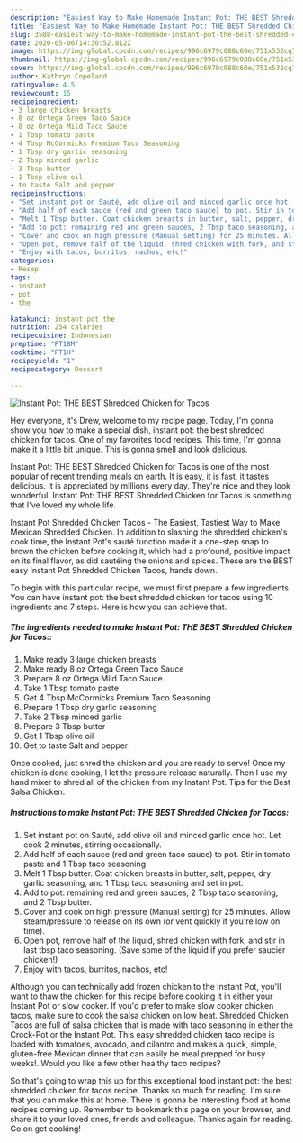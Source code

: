 ```yaml
---
description: "Easiest Way to Make Homemade Instant Pot: THE BEST Shredded Chicken for Tacos"
title: "Easiest Way to Make Homemade Instant Pot: THE BEST Shredded Chicken for Tacos"
slug: 3508-easiest-way-to-make-homemade-instant-pot-the-best-shredded-chicken-for-tacos
date: 2020-05-06T14:30:52.812Z
image: https://img-global.cpcdn.com/recipes/996c6979c088c60e/751x532cq70/instant-pot-the-best-shredded-chicken-for-tacos-recipe-main-photo.jpg
thumbnail: https://img-global.cpcdn.com/recipes/996c6979c088c60e/751x532cq70/instant-pot-the-best-shredded-chicken-for-tacos-recipe-main-photo.jpg
cover: https://img-global.cpcdn.com/recipes/996c6979c088c60e/751x532cq70/instant-pot-the-best-shredded-chicken-for-tacos-recipe-main-photo.jpg
author: Kathryn Copeland
ratingvalue: 4.5
reviewcount: 15
recipeingredient:
- 3 large chicken breasts
- 8 oz Ortega Green Taco Sauce
- 8 oz Ortega Mild Taco Sauce
- 1 Tbsp tomato paste
- 4 Tbsp McCormicks Premium Taco Seasoning
- 1 Tbsp dry garlic seasoning
- 2 Tbsp minced garlic
- 3 Tbsp butter
- 1 Tbsp olive oil
- to taste Salt and pepper
recipeinstructions:
- "Set instant pot on Sauté, add olive oil and minced garlic once hot. Let cook 2 minutes, stirring occasionally."
- "Add half of each sauce (red and green taco sauce) to pot. Stir in tomato paste and 1 Tbsp taco seasoning."
- "Melt 1 Tbsp butter. Coat chicken breasts in butter, salt, pepper, dry garlic seasoning, and 1 Tbsp taco seasoning and set in pot."
- "Add to pot: remaining red and green sauces, 2 Tbsp taco seasoning, and 2 Tbsp butter."
- "Cover and cook on high pressure (Manual setting) for 25 minutes. Allow steam/pressure to release on its own (or vent quickly if you&#39;re low on time)."
- "Open pot, remove half of the liquid, shred chicken with fork, and stir in last tbsp taco seasoning. (Save some of the liquid if you prefer saucier chicken!)"
- "Enjoy with tacos, burritos, nachos, etc!"
categories:
- Resep
tags:
- instant
- pot
- the

katakunci: instant pot the
nutrition: 254 calories
recipecuisine: Indonesian
preptime: "PT18M"
cooktime: "PT1H"
recipeyield: "1"
recipecategory: Dessert

---
```



![Instant Pot: THE BEST Shredded Chicken for Tacos](https://img-global.cpcdn.com/recipes/996c6979c088c60e/751x532cq70/instant-pot-the-best-shredded-chicken-for-tacos-recipe-main-photo.jpg)

Hey everyone, it's Drew, welcome to my recipe page. Today, I'm gonna show you how to make a special dish, instant pot: the best shredded chicken for tacos. One of my favorites food recipes. This time, I'm gonna make it a little bit unique. This is gonna smell and look delicious.

Instant Pot: THE BEST Shredded Chicken for Tacos is one of the most popular of recent trending meals on earth. It is easy, it is fast, it tastes delicious. It is appreciated by millions every day. They're nice and they look wonderful. Instant Pot: THE BEST Shredded Chicken for Tacos is something that I've loved my whole life.

Instant Pot Shredded Chicken Tacos - The Easiest, Tastiest Way to Make Mexican Shredded Chicken. In addition to slashing the shredded chicken&#39;s cook time, the Instant Pot&#39;s sauté function made it a one-step snap to brown the chicken before cooking it, which had a profound, positive impact on its final flavor, as did sautéing the onions and spices. These are the BEST easy Instant Pot Shredded Chicken Tacos, hands down.


To begin with this particular recipe, we must first prepare a few ingredients. You can have instant pot: the best shredded chicken for tacos using 10 ingredients and 7 steps. Here is how you can achieve that.

##### The ingredients needed to make Instant Pot: THE BEST Shredded Chicken for Tacos::

1. Make ready 3 large chicken breasts
1. Make ready 8 oz Ortega Green Taco Sauce
1. Prepare 8 oz Ortega Mild Taco Sauce
1. Take 1 Tbsp tomato paste
1. Get 4 Tbsp McCormicks Premium Taco Seasoning
1. Prepare 1 Tbsp dry garlic seasoning
1. Take 2 Tbsp minced garlic
1. Prepare 3 Tbsp butter
1. Get 1 Tbsp olive oil
1. Get to taste Salt and pepper


Once cooked, just shred the chicken and you are ready to serve! Once my chicken is done cooking, I let the pressure release naturally. Then I use my hand mixer to shred all of the chicken from my Instant Pot. Tips for the Best Salsa Chicken. 

##### Instructions to make Instant Pot: THE BEST Shredded Chicken for Tacos:

1. Set instant pot on Sauté, add olive oil and minced garlic once hot. Let cook 2 minutes, stirring occasionally.
1. Add half of each sauce (red and green taco sauce) to pot. Stir in tomato paste and 1 Tbsp taco seasoning.
1. Melt 1 Tbsp butter. Coat chicken breasts in butter, salt, pepper, dry garlic seasoning, and 1 Tbsp taco seasoning and set in pot.
1. Add to pot: remaining red and green sauces, 2 Tbsp taco seasoning, and 2 Tbsp butter.
1. Cover and cook on high pressure (Manual setting) for 25 minutes. Allow steam/pressure to release on its own (or vent quickly if you&#39;re low on time).
1. Open pot, remove half of the liquid, shred chicken with fork, and stir in last tbsp taco seasoning. (Save some of the liquid if you prefer saucier chicken!)
1. Enjoy with tacos, burritos, nachos, etc!


Although you can technically add frozen chicken to the Instant Pot, you&#39;ll want to thaw the chicken for this recipe before cooking it in either your Instant Pot or slow cooker. If you&#39;d prefer to make slow cooker chicken tacos, make sure to cook the salsa chicken on low heat. Shredded Chicken Tacos are full of salsa chicken that is made with taco seasoning in either the Crock-Pot or the Instant Pot. This easy shredded chicken taco recipe is loaded with tomatoes, avocado, and cilantro and makes a quick, simple, gluten-free Mexican dinner that can easily be meal prepped for busy weeks!. Would you like a few other healthy taco recipes? 

So that's going to wrap this up for this exceptional food instant pot: the best shredded chicken for tacos recipe. Thanks so much for reading. I'm sure that you can make this at home. There is gonna be interesting food at home recipes coming up. Remember to bookmark this page on your browser, and share it to your loved ones, friends and colleague. Thanks again for reading. Go on get cooking!
